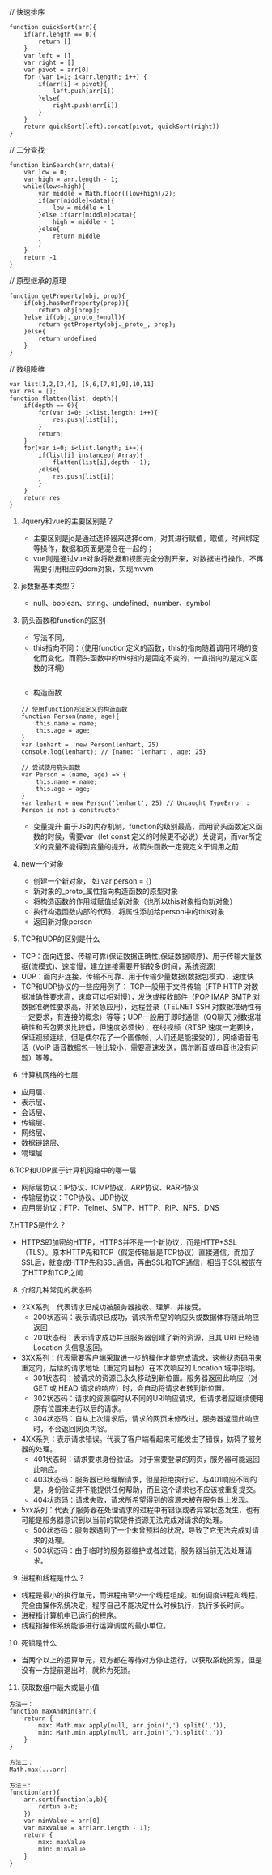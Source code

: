 // 快速排序
```
function quickSort(arr){
	if(arr.length == 0){
		return []
	}
	var left = []
	var right = []
	var pivot = arr[0]
	for (var i=1; i<arr.length; i++) {
		if(arr[i] < pivot){
			left.push(arr[i])
		}else{
			right.push(arr[i])
		}
	}
	return quickSort(left).concat(pivot, quickSort(right))
}
```

// 二分查找
```
function binSearch(arr,data){
	var low = 0;
	var high = arr.length - 1;
	while(low<=high){
		var middle = Math.floor((low+high)/2);
		if(arr[middle]<data){
			low = middle + 1
		}else if(arr[middle]>data){
			high = middle - 1
		}else{
			return middle
		}
	}
	return -1
}
```

// 原型继承的原理
```
function getProperty(obj, prop){
	if(obj.hasOwnProperty(prop)){
		return obj[prop];
	}else if(obj._proto_!=null){
		return getProperty(obj._proto_, prop);
	}else{
		return undefined
	}
}
```


// 数组降维
```
var list[1,2,[3,4], [5,6,[7,8],9],10,11]
var res = [];
function flatten(list, depth){
	if(depth == 0){
		for(var i=0; i<list.length; i++){
			res.push(list[i]);
		}
		return;
	}
	for(var i=0; i<list.length; i++){
		if(list[i] instanceof Array){
			flatten(list[i],depth - 1);
		}else{
			res.push(list[i])
		}
	}
	return res
}
```


1. Jquery和vue的主要区别是？
 	* 主要区别是jq是通过选择器来选择dom，对其进行赋值，取值，时间绑定等操作，数据和页面是混合在一起的；
	* vue则是通过vue对象将数据和视图完全分割开来，对数据进行操作，不再需要引用相应的dom对象，实现mvvm

2. js数据基本类型？
	* null、boolean、string、undefined、number、symbol

3. 箭头函数和function的区别
	* 写法不同，
	* this指向不同：（使用function定义的函数，this的指向随着调用环境的变化而变化，而箭头函数中的this指向是固定不变的，一直指向的是定义函数的环境）
	```

	```
	* 构造函数
	```
	// 使用function方法定义的构造函数
	function Person(name, age){
		this.name = name;
		this.age = age;
	}
	var lenhart =  new Person(lenhart, 25)
	console.log(lenhart); // {name: 'lenhart', age: 25}
	
	// 尝试使用箭头函数
	var Person = (name, age) => {
		this.name = name;
		this.age = age;
	}
	var lenhart = new Person('lenhart', 25) // Uncaught TypeError : Person is not a constructor
	```

	* 变量提升
	由于JS的内存机制，function的级别最高，而用箭头函数定义函数的时候，需要var（let const 定义的时候更不必说）关键词，而var所定义的变量不能得到变量的提升，故箭头函数一定要定义于调用之前

4. new一个对象
	* 创建一个新对象， 如 var person = {}
	* 新对象的_proto_属性指向构造函数的原型对象
	* 将构造函数的作用域赋值给新对象（也所以this对象指向新对象）
	* 执行构造函数内部的代码，将属性添加给person中的this对象
	* 返回新对象person

5. TCP和UDP的区别是什么
* TCP：面向连接、传输可靠(保证数据正确性,保证数据顺序)、用于传输大量数据(流模式)、速度慢，建立连接需要开销较多(时间，系统资源)
* UDP：面向非连接、传输不可靠、用于传输少量数据(数据包模式)、速度快
* TCP和UDP协议的一些应用例子：
TCP一般用于文件传输（FTP HTTP 对数据准确性要求高，速度可以相对慢），发送或接收邮件（POP IMAP SMTP 对数据准确性要求高，非紧急应用），远程登录（TELNET SSH 对数据准确性有一定要求，有连接的概念）等等；UDP一般用于即时通信（QQ聊天 对数据准确性和丢包要求比较低，但速度必须快），在线视频（RTSP 速度一定要快，保证视频连续，但是偶尔花了一个图像帧，人们还是能接受的），网络语音电话（VoIP 语音数据包一般比较小，需要高速发送，偶尔断音或串音也没有问题）等等。

6. 计算机网络的七层
* 应用层、
* 表示层、
* 会话层、
* 传输层、
* 网络层、
* 数据链路层、
* 物理层

6.TCP和UDP属于计算机网络中的哪一层
* 网际层协议：IP协议、ICMP协议、ARP协议、RARP协议
* 传输层协议：TCP协议、UDP协议
* 应用层协议：FTP、Telnet、SMTP、HTTP、RIP、NFS、DNS

7.HTTPS是什么？
* HTTPS即加密的HTTP，HTTPS并不是一个新协议，而是HTTP+SSL（TLS）。原本HTTP先和TCP（假定传输层是TCP协议）直接通信，而加了SSL后，就变成HTTP先和SSL通信，再由SSL和TCP通信，相当于SSL被嵌在了HTTP和TCP之间

8. 介绍几种常见的状态码
* 2XX系列：代表请求已成功被服务器接收、理解、并接受。
	* 200状态码：表示请求已成功，请求所希望的响应头或数据体将随此响应返回
	* 201状态码：表示请求成功并且服务器创建了新的资源，且其 URI 已经随Location 头信息返回。
* 3XX系列：代表需要客户端采取进一步的操作才能完成请求，这些状态码用来重定向，后续的请求地址（重定向目标）在本次响应的 Location 域中指明。
	* 301状态码：被请求的资源已永久移动到新位置。服务器返回此响应（对 GET 或 HEAD 请求的响应）时，会自动将请求者转到新位置。
	* 302状态码：请求的资源临时从不同的URI响应请求，但请求者应继续使用原有位置来进行以后的请求。
	* 304状态码：自从上次请求后，请求的网页未修改过。服务器返回此响应时，不会返回网页内容。
* 4XX系列：表示请求错误。代表了客户端看起来可能发生了错误，妨碍了服务器的处理。
	* 401状态码：请求要求身份验证。 对于需要登录的网页，服务器可能返回此响应。
	* 403状态码：服务器已经理解请求，但是拒绝执行它。与401响应不同的是，身份验证并不能提供任何帮助，而且这个请求也不应该被重复提交。
	* 404状态码：请求失败，请求所希望得到的资源未被在服务器上发现。
* 5xx系列：代表了服务器在处理请求的过程中有错误或者异常状态发生，也有可能是服务器意识到以当前的软硬件资源无法完成对请求的处理。
	* 500状态码：服务器遇到了一个未曾预料的状况，导致了它无法完成对请求的处理。
	* 503状态码：由于临时的服务器维护或者过载，服务器当前无法处理请求。

9. 进程和线程是什么？
* 线程是最小的执行单元，而进程由至少一个线程组成。如何调度进程和线程，完全由操作系统决定，程序自己不能决定什么时候执行，执行多长时间。
* 进程指计算机中已运行的程序。
* 线程指操作系统能够进行运算调度的最小单位。

10. 死锁是什么
* 当两个以上的运算单元，双方都在等待对方停止运行，以获取系统资源，但是没有一方提前退出时，就称为死锁。

11. 获取数组中最大或最小值
```
方法一：
function maxAndMin(arr){
	return {
		max: Math.max.apply(null, arr.join(',').split(',')),
		min: Math.min.apply(null, arr.join(',').split(','))
	}
}

方法二：
Math.max(...arr)

方法三:
function(arr){
	arr.sort(function(a,b){
		rertun a-b;
	})
	var minValue = arr[0]
	var maxValue = arr[arr.length - 1];
	return {
		max: maxValue
		min: minValue
	}
}

```





